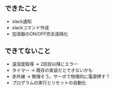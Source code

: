 ## できたこと
- slack通知
- slackコマンド作成
- 加湿器のON/OFF完全遠隔化

## できてないこと
- 温湿度取得 -> 2回目以降にエラー
- タイマー -> 既存の実装だとできないかも
- 赤外線 -> 無理そう。サーボで物理的に電源押す？
- プログラムの実行とリセットの自動化